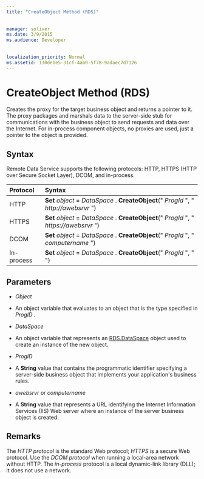 ```yaml
---
title: "CreateObject Method (RDS)"
  
  
manager: soliver
ms.date: 3/9/2015
ms.audience: Developer
 
  
localization_priority: Normal
ms.assetid: 130debe5-31cf-4ab0-5f78-9adaec7d7126
---
```


# CreateObject Method (RDS)

Creates the proxy for the target business object and returns a pointer to it. The proxy packages and marshals data to the server-side stub for communications with the business object to send requests and data over the Internet. For in-process component objects, no proxies are used, just a pointer to the object is provided.
  
## Syntax

Remote Data Service supports the following protocols: HTTP, HTTPS (HTTP over Secure Socket Layer), DCOM, and in-process.
  
|**Protocol**|**Syntax**|
|:-----|:-----|
|HTTP  <br/> |**Set** *object*  =  *DataSpace*  . **CreateObject**(" *ProgId*  ", "  *http://awebsrvr*  ")  <br/> |
|HTTPS  <br/> |**Set** *object*  =  *DataSpace*  . **CreateObject**(" *ProgId*  ", "  *https://awebsrvr*  ")  <br/> |
|DCOM  <br/> |**Set** *object*  =  *DataSpace*  . **CreateObject**(" *ProgId*  ", "  *computername*  ")  <br/> |
|In-process  <br/> |**Set** *object*  =  *DataSpace*  . **CreateObject**(" *ProgId*  ", " ")  <br/> |
   
## Parameters

-  *Object* 
    
- An object variable that evaluates to an object that is the type specified in  *ProgID*  . 
    
-  *DataSpace* 
    
- An object variable that represents an [RDS.DataSpace](dataspace-object-rds.md) object used to create an instance of the new object. 
    
-  *ProgID* 
    
- A **String** value that contains the programmatic identifier specifying a server-side business object that implements your application's business rules. 
    
-  *awebsrvr*  or  *computername* 
    
- A **String** value that represents a URL identifying the Internet Information Services (IIS) Web server where an instance of the server business object is created. 
    
## Remarks

The  *HTTP protocol*  is the standard Web protocol;  *HTTPS*  is a secure Web protocol. Use the  *DCOM protocol*  when running a local-area network without HTTP. The  *in-process*  protocol is a local dynamic-link library (DLL); it does not use a network. 
  

